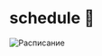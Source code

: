 # schedule :date:

![Расписание ](https://user-images.githubusercontent.com/106038032/172049756-fde18519-fb82-4cbb-b521-a23fc1f8919c.gif)
